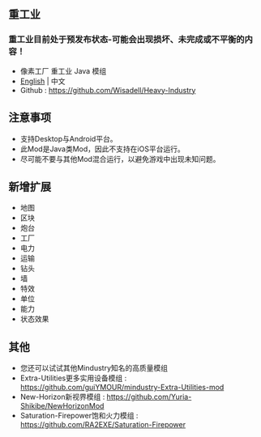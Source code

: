 ## 重工业
### 重工业目前处于预发布状态-可能会出现损坏、未完成或不平衡的内容！
- 像素工厂 重工业 Java 模组
- [English](README.md) | 中文
- Github : https://github.com/Wisadell/Heavy-Industry
## 注意事项
- 支持Desktop与Android平台。
- 此Mod是Java类Mod，因此不支持在iOS平台运行。
- 尽可能不要与其他Mod混合运行，以避免游戏中出现未知问题。
## 新增扩展
- 地图
- 区块
- 炮台
- 工厂
- 电力
- 运输
- 钻头
- 墙
- 特效
- 单位
- 能力
- 状态效果
## 其他
- 您还可以试试其他Mindustry知名的高质量模组
- Extra-Utilities更多实用设备模组 : https://github.com/guiYMOUR/mindustry-Extra-Utilities-mod
- New-Horizon新视界模组 : https://github.com/Yuria-Shikibe/NewHorizonMod
- Saturation-Firepower饱和火力模组 : https://github.com/RA2EXE/Saturation-Firepower
